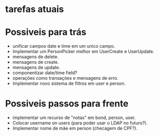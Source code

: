 # tarefas atuais

# Possiveis para trás

-   unificar campos date e time em um unico campo.
-   Implementar um PersonPicker melhor em UserCreate e UserUpdate.
-   mensagens de delete.
-   mensagens de create.
-   mensagens de update.
-   componentizar date/time field?
-   operações como transações e mensagens de erro.
-   Implementar novo sistema de filtros em user e person.

# Possiveis passos para frente

-   implementar um recurso de "notas" em bond, person, user.
-   Colocar username on users (para poder usar o LDAP no futuro?).
-   Implementar nome de mãe em person (checagem de CPF?).
